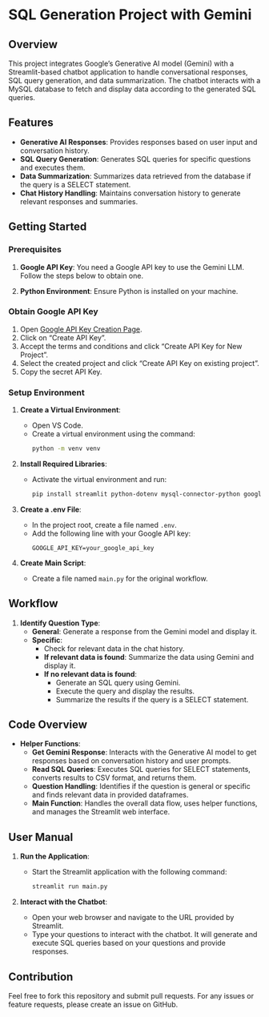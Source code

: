 
# SQL Generation Project with Gemini

## Overview

This project integrates Google’s Generative AI model (Gemini) with a Streamlit-based chatbot application to handle conversational responses, SQL query generation, and data summarization. The chatbot interacts with a MySQL database to fetch and display data according to the generated SQL queries.

## Features

- **Generative AI Responses**: Provides responses based on user input and conversation history.
- **SQL Query Generation**: Generates SQL queries for specific questions and executes them.
- **Data Summarization**: Summarizes data retrieved from the database if the query is a SELECT statement.
- **Chat History Handling**: Maintains conversation history to generate relevant responses and summaries.

## Getting Started

### Prerequisites

1. **Google API Key**: You need a Google API key to use the Gemini LLM. Follow the steps below to obtain one.

2. **Python Environment**: Ensure Python is installed on your machine.

### Obtain Google API Key

1. Open [Google API Key Creation Page](https://aistudio.google.com/app/apikey).
2. Click on “Create API Key”.
3. Accept the terms and conditions and click “Create API Key for New Project”.
4. Select the created project and click “Create API Key on existing project”.
5. Copy the secret API Key.

### Setup Environment

1. **Create a Virtual Environment**:
   - Open VS Code.
   - Create a virtual environment using the command:
     ```bash
     python -m venv venv
     ```

2. **Install Required Libraries**:
   - Activate the virtual environment and run:
     ```bash
     pip install streamlit python-dotenv mysql-connector-python google-generativeai pandas
     ```

3. **Create a .env File**:
   - In the project root, create a file named `.env`.
   - Add the following line with your Google API key:
     ```env
     GOOGLE_API_KEY=your_google_api_key
     ```

4. **Create Main Script**:
   - Create a file named `main.py` for the original workflow.

## Workflow

1. **Identify Question Type**:
   - **General**: Generate a response from the Gemini model and display it.
   - **Specific**: 
     - Check for relevant data in the chat history.
     - **If relevant data is found**: Summarize the data using Gemini and display it.
     - **If no relevant data is found**: 
       - Generate an SQL query using Gemini.
       - Execute the query and display the results.
       - Summarize the results if the query is a SELECT statement.

## Code Overview

- **Helper Functions**:
  - **Get Gemini Response**: Interacts with the Generative AI model to get responses based on conversation history and user prompts.
  - **Read SQL Queries**: Executes SQL queries for SELECT statements, converts results to CSV format, and returns them.
  - **Question Handling**: Identifies if the question is general or specific and finds relevant data in provided dataframes.
  - **Main Function**: Handles the overall data flow, uses helper functions, and manages the Streamlit web interface.

## User Manual

1. **Run the Application**:
   - Start the Streamlit application with the following command:
     ```bash
     streamlit run main.py
     ```

2. **Interact with the Chatbot**:
   - Open your web browser and navigate to the URL provided by Streamlit.
   - Type your questions to interact with the chatbot. It will generate and execute SQL queries based on your questions and provide responses.

## Contribution

Feel free to fork this repository and submit pull requests. For any issues or feature requests, please create an issue on GitHub.


